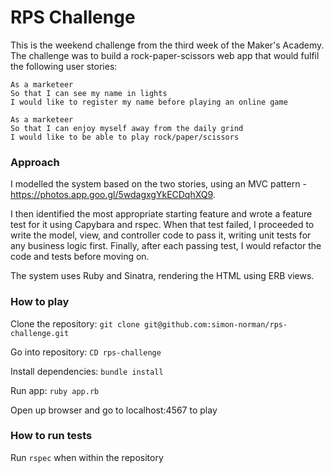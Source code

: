 # RPS Challenge

This is the weekend challenge from the third week of the Maker's Academy. The challenge was to build a rock-paper-scissors web app that would fulfil the following user stories:

```
As a marketeer
So that I can see my name in lights
I would like to register my name before playing an online game

As a marketeer
So that I can enjoy myself away from the daily grind
I would like to be able to play rock/paper/scissors
```

### Approach

I modelled the system based on the two stories, using an MVC pattern - https://photos.app.goo.gl/5wdagxgYkECDqhXQ9. 

I then identified the most appropriate starting feature and wrote a feature test for it using Capybara and rspec. When that test failed, I proceeded to write the model, view, and controller code to pass it, writing unit tests for any business logic first. Finally, after each passing test, I would refactor the code and tests before moving on. 

The system uses Ruby and Sinatra, rendering the HTML using ERB views. 

### How to play

Clone the repository: `git clone git@github.com:simon-norman/rps-challenge.git`

Go into repository: `CD rps-challenge`

Install dependencies: `bundle install`

Run app: `ruby app.rb`

Open up browser and go to localhost:4567 to play

### How to run tests

Run `rspec` when within the repository
